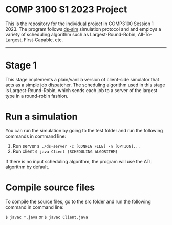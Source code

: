 # COMP 3100 S1 2023 Project

This is the repository for the individual project in COMP3100 Session 1 2023. The program follows [ds-sim](https://github.com/distsys-MQ/ds-sim) simulation protocol and and employs a variety of scheduling algorithm such as Largest-Round-Robin, All-To-Largest, First-Capable, etc.

---

# Stage 1

This stage implements a plain/vanilla version of client-side simulator that acts as a simple job dispatcher. The scheduling algorithm used in this stage is Largest-Round-Robin, which sends each job to a server of the largest type in a round-robin fashion.

# Run a simulation

You can run the simulation by going to the test folder and run the following commands in command line:

1. Run server `$ ./ds-server -c [CONFIG FILE] -n [OPTION]...`
2. Run client `$ java Client [SCHEDULING ALGORITHM]`

If there is no input scheduling algorithm, the program will use the ATL algorithm by default.

# Compile source files

To compile the source files, go to the src folder and run the following command in command line:

`$ javac *.java` or `$ javac Client.java`
